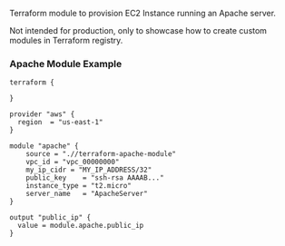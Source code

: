 Terraform module to provision EC2 Instance running an Apache server.

Not intended for production, only to showcase how to create custom modules in Terraform registry.

### Apache Module Example

```hcl
terraform {
  
}

provider "aws" {
  region  = "us-east-1"
}

module "apache" {
    source = ".//terraform-apache-module"
    vpc_id = "vpc_00000000"
    my_ip_cidr = "MY_IP_ADDRESS/32"
    public_key    = "ssh-rsa AAAAB..."
    instance_type = "t2.micro"
    server_name   = "ApacheServer"
}

output "public_ip" {
  value = module.apache.public_ip
}

```
